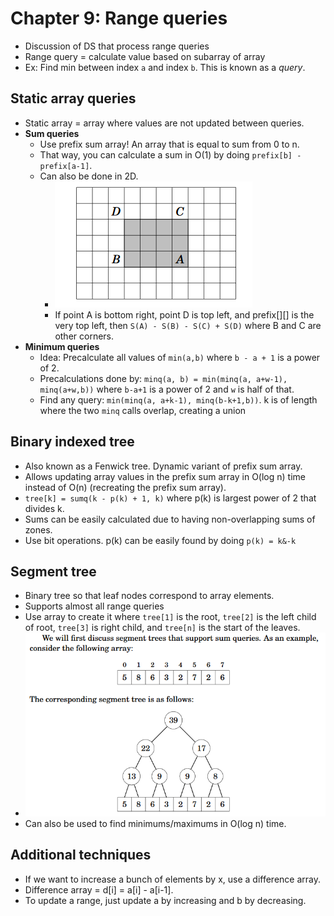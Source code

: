 Chapter 9: Range queries
===
 * Discussion of DS that process range queries
 * Range query = calculate value based on subarray of array
 * Ex: Find min between index `a` and index `b`. This is known as a <i>query</i>.

Static array queries
---
 * Static array = array where values are not updated between queries.
 * <b>Sum queries</b>
	* Use prefix sum array! An array that is equal to sum from 0 to n.
	* That way, you can calculate a sum in O(1) by doing `prefix[b] - prefix[a-1]`.
	* Can also be done in 2D.
		* ![image](./images/2d-prefix-sum.png) 
		* If point A is bottom right, point D is top left, and prefix[][] is the very top left, then `S(A) - S(B) - S(C) + S(D)` where B and C are other corners.
 * <b>Minimum queries</b>
	* Idea: Precalculate all values of `min(a,b)` where `b - a + 1` is a power of 2. 
	* Precalculations done by: `minq(a, b) = min(minq(a, a+w-1), minq(a+w,b))` where `b-a+1` is a power of 2 and `w` is half of that.
	* Find any query: `min(minq(a, a+k-1), minq(b-k+1,b))`. k is of length where the two `minq` calls overlap, creating a union

Binary indexed tree
---
 * Also known as a Fenwick tree. Dynamic variant of prefix sum array.
 * Allows updating array values in the prefix sum array in O(log n) time instead of O(n) (recreating the prefix sum array).
 * `tree[k] = sumq(k - p(k) + 1, k)` where p(k) is largest power of 2 that divides k.
 * Sums can be easily calculated due to having non-overlapping sums of zones.
 * Use bit operations. p(k) can be easily found by doing `p(k) = k&-k`

Segment tree
---
 * Binary tree so that leaf nodes correspond to array elements. 
 * Supports almost all range queries
 * Use array to create it where `tree[1]` is the root, `tree[2]` is the left child of root, `tree[3]` is right child, and `tree[n]` is the start of the leaves.
 * ![image](./images/segment-tree.png)
 * Can also be used to find minimums/maximums in O(log n) time.

Additional techniques
---
 * If we want to increase a bunch of elements by x, use a difference array.
 * Difference array = d[i] = a[i] - a[i-1].
 * To update a range, just update a by increasing and b by decreasing.
